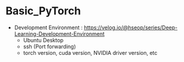 # Basic_PyTorch

* Development Environment : https://velog.io/@hseop/series/Deep-Learning-Development-Environment
   * Ubuntu Desktop
   * ssh (Port forwarding)
   * torch version, cuda version, NVIDIA driver version, etc
   